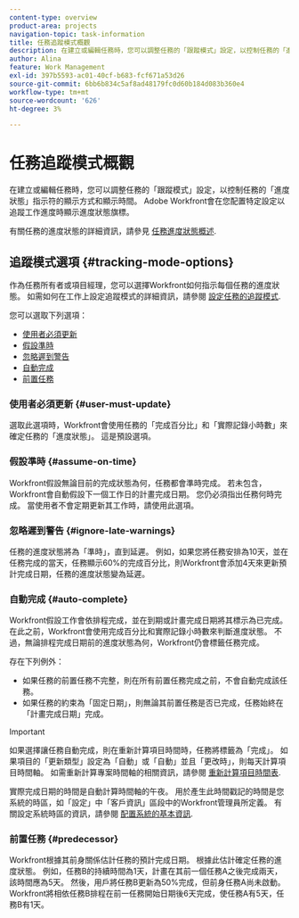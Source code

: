 ```yaml
---
content-type: overview
product-area: projects
navigation-topic: task-information
title: 任務追蹤模式概觀
description: 在建立或編輯任務時，您可以調整任務的「跟蹤模式」設定，以控制任務的「進度狀態」指示符的顯示方式和顯示時間。 Adobe Workfront會在您配置特定設定以追蹤工作進度時顯示進度狀態旗標。
author: Alina
feature: Work Management
exl-id: 397b5593-ac01-40cf-b683-fcf671a53d26
source-git-commit: 6bb6b834c5af8ad48179fc0d60b184d083b360e4
workflow-type: tm+mt
source-wordcount: '626'
ht-degree: 3%

---
```


# 任務追蹤模式概觀

在建立或編輯任務時，您可以調整任務的「跟蹤模式」設定，以控制任務的「進度狀態」指示符的顯示方式和顯示時間。 Adobe Workfront會在您配置特定設定以追蹤工作進度時顯示進度狀態旗標。

有關任務的進度狀態的詳細資訊，請參見 [任務進度狀態概述](../../../manage-work/tasks/task-information/task-progress-status.md).

<!--
<div data-mc-conditions="QuicksilverOrClassic.Draft mode">
<h2>Set Tracking Mode for tasks</h2>
<p>(NOTE: drafted, because we created a new article and linked it below. Left this article as a "Overview" article only.) </p>
<p>To set the tracking mode:</p>
<ol>
<li value="1">Go to the task you want to set the tracking mode for.</li>
<li value="2"> <p data-mc-conditions="QuicksilverOrClassic.Quicksilver">Click the <strong>More</strong> icon <img src="assets/qs-more-icon-on-an-object.png">next to the name of the task, then click&nbsp;<strong>Edit</strong>.</p> <p>The Edit Task dialog box opens. </p> </li>
<li value="3"> <p>In the&nbsp;<strong>Settings</strong> section, use the&nbsp;<strong>Tracking Mode</strong> drop-down menu to select the Tracking Mode for the task.</p> <p>For more information about the tracking mode options, see the <a href="#tracking-mode-options" class="MCXref xref" xrefformat="{para}">Tracking Mode options</a> section in this article. </p> </li>
<li value="4">Click&nbsp;<strong>Save Changes.</strong></li>
</ol>
</div>
-->

## 追蹤模式選項 {#tracking-mode-options}

作為任務所有者或項目經理，您可以選擇Workfront如何指示每個任務的進度狀態。 如需如何在工作上設定追蹤模式的詳細資訊，請參閱 [設定任務的追蹤模式](../../../manage-work/tasks/task-information/set-tracking-mode-for-tasks.md).

您可以選取下列選項：

* [使用者必須更新](#user-must-update)
* [假設準時](#assume-on-time)
* [忽略遲到警告](#ignore-late-warnings)
* [自動完成](#auto-complete)
* [前置任務](#predecessor)

### 使用者必須更新 {#user-must-update}

選取此選項時，Workfront會使用任務的「完成百分比」和「實際記錄小時數」來確定任務的「進度狀態」。 這是預設選項。

### 假設準時 {#assume-on-time}

Workfront假設無論目前的完成狀態為何，任務都會準時完成。 若未包含，Workfront會自動假設下一個工作日的計畫完成日期。 您仍必須指出任務何時完成。 當使用者不會定期更新其工作時，請使用此選項。

### 忽略遲到警告 {#ignore-late-warnings}

任務的進度狀態將為「準時」，直到延遲。 例如，如果您將任務安排為10天，並在任務完成的當天，任務顯示60%的完成百分比，則Workfront會添加4天來更新預計完成日期，任務的進度狀態變為延遲。

### 自動完成 {#auto-complete}

Workfront假設工作會依排程完成，並在到期或計畫完成日期將其標示為已完成。 在此之前，Workfront會使用完成百分比和實際記錄小時數來判斷進度狀態。 不過，無論排程完成日期前的進度狀態為何，Workfront仍會標籤任務完成。

存在下列例外：

* 如果任務的前置任務不完整，則在所有前置任務完成之前，不會自動完成該任務。
* 如果任務的約束為「固定日期」，則無論其前置任務是否已完成，任務始終在「計畫完成日期」完成。

>[!IMPORTANT]
>
>如果選擇讓任務自動完成，則在重新計算項目時間時，任務將標籤為「完成」。 如果項目的「更新類型」設定為「自動」或「自動」並且「更改時」，則每天計算項目時間軸。 如需重新計算專案時間軸的相關資訊，請參閱 [重新計算項目時間表](../../../manage-work/projects/manage-projects/recalculate-project-timeline.md).
>
>實際完成日期的時間是自動計算時間軸的午夜。 用於產生此時間戳記的時間是您系統的時區，如「設定」中「客戶資訊」區段中的Workfront管理員所定義。 有關設定系統時區的資訊，請參閱 [配置系統的基本資訊](../../../administration-and-setup/get-started-wf-administration/configure-basic-info.md).

### 前置任務 {#predecessor}

Workfront根據其前身關係估計任務的預計完成日期。 根據此估計確定任務的進度狀態。 例如，任務B的持續時間為1天，計畫在其前一個任務A之後完成兩天，該時間應為5天。 然後，用戶將任務B更新為50%完成，但前身任務A尚未啟動。 Workfront將相依任務B排程在前一任務開始日期後6天完成，使任務A有5天，任務B有1天。
